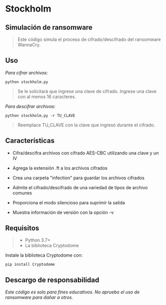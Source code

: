 
# Stockholm

## Simulación de ransomware
> Este código simula el proceso de cifrado/descifrado del ransomware WannaCry.

  

## Uso

*Para cifrar archivos:*

    python stockholm.py

> Se le solicitará que ingrese una clave de cifrado. 
> Ingrese una clave con al menos 16 caracteres.

  

*Para descifrar archivos:*

    python stockholm.py -r TU_CLAVE

> Reemplace TU_CLAVE con la clave que ingresó durante el cifrado.

  

## Características

 - Cifra/descifra archivos con cifrado AES-CBC utilizando una clave y un IV
   
  - Agrega la extensión .ft a los archivos cifrados
   
 - Crea una carpeta "infection" para guardar los archivos cifrados
   
  - Admite el cifrado/descifrado de una variedad de tipos de archivo comunes
   
   - Proporciona el modo silencioso para suprimir la salida
   
   - Muestra información de versión con la opción -v


## Requisitos

> - Python 3.7+
> - La biblioteca Cryptodome

Instale la biblioteca Cryptodome con:

    pip install Cryptodome

## Descargo de responsabilidad

*Este código es solo para fines educativos. No apruebo el uso de ransomware para dañar a otros.*
